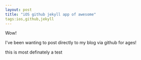 ```yaml
---
layout: post
title: "iOS github jekyll app of awesome"
tags:ios,github,jekyll
---
```

Wow! 

I've been wanting to post directly to my blog via github for ages!

this is most definately a test